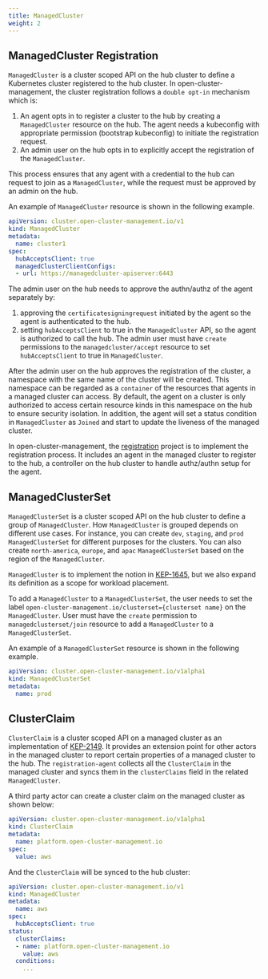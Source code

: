 ```yaml
---
title: ManagedCluster
weight: 2
---
```


## ManagedCluster Registration

`ManagedCluster` is a cluster scoped API on the hub cluster to define a Kubernetes cluster registered to the hub cluster. In open-cluster-management, the cluster registration follows a `double opt-in` mechanism which is:

1. An agent opts in to register a cluster to the hub by creating a `ManagedCluster` resource on the hub. The agent needs a kubeconfig with appropriate permission (bootstrap kubeconfig) to initiate the registration request.
2. An admin user on the hub opts in to explicitly accept the registration of the `ManagedCluster`.

This process ensures that any agent with a credential to the hub can request to join as a `ManagedCluster`, while the request must be approved by an admin on the hub.

An example of `ManagedCluster` resource is shown in the following example.

```yaml
apiVersion: cluster.open-cluster-management.io/v1
kind: ManagedCluster
metadata:
  name: cluster1
spec:
  hubAcceptsClient: true
  managedClusterClientConfigs:
  - url: https://managedcluster-apiserver:6443
```

The admin user on the hub needs to approve the authn/authz of the agent separately by:
1. approving the `certificatesigningrequest` initiated by the agent so the agent is authenticated to the hub.
2. setting `hubAcceptsClient` to true in the `ManagedCluster` API, so the agent is authorized to call the hub.
The admin user must have `create` permissions to the `managedcluster/accept` resource to set `hubAcceptsClient` to true in `ManagedCluster`.

After the admin user on the hub approves the registration of the cluster, a namespace with the same name of the cluster will be created. This namespace can be regarded as a `container` of the resources that agents in a managed cluster can access. By default, the agent on a cluster is only authorized to access certain resource kinds in this namespace on the hub to ensure security isolation. In addition, the agent will set a status condition in `ManagedCluster`  as `Joined` and start to update the liveness of the managed cluster.

In open-cluster-management, the [registration](https://github.com/open-cluster-management-io/registration) project is to implement the registration process. It includes an agent in the managed cluster to register to the hub, a controller on the hub cluster to handle authz/authn setup for the agent.

## ManagedClusterSet

`ManagedClusterSet` is a cluster scoped API on the hub cluster to define a group of `ManagedCluster`. How `ManagedCluster` is grouped depends on different use cases. For instance, you can create `dev`, `staging`, and `prod` `ManagedClusterSet` for different purposes for the clusters. You can also create `north-america`, `europe`, and `apac` `ManagedClusterSet` based on the region of the `ManagedCluster`. 

`ManagedCluster` is to implement the notion in [KEP-1645](https://github.com/kubernetes/enhancements/tree/master/keps/sig-multicluster/1645-multi-cluster-services-api), but we also expand its definition as a scope for workload placement.

To add a  `ManagedCluster` to a `ManagedClusterSet`, the user needs to set the label `open-cluster-management.io/clusterset={clusterset name}` on the `ManagedCluster`.  User must have the `create` permission to `managedclusterset/join` resource to add a  `ManagedCluster` to a `ManagedClusterSet`.

An example of a `ManagedClusterSet` resource is shown in the following example.

```yaml
apiVersion: cluster.open-cluster-management.io/v1alpha1
kind: ManagedClusterSet
metadata:
  name: prod
```

## ClusterClaim

`ClusterClaim` is a cluster scoped API on a managed cluster as an implementation of [KEP-2149](https://github.com/kubernetes/enhancements/tree/master/keps/sig-multicluster/2149-clusterid). It provides an extension point for other actors in the managed cluster to report certain properties of a managed cluster to the hub. The `registration-agent` collects all the `ClusterClaim` in the managed cluster and syncs them in the `clusterClaims` field in the related `ManagedCluster`. 

A third party actor can create a cluster claim on the managed cluster as shown below:

```yaml
apiVersion: cluster.open-cluster-management.io/v1alpha1
kind: ClusterClaim
metadata:
  name: platform.open-cluster-management.io
spec:
  value: aws
```

And the `ClusterClaim` will be synced to the hub cluster:

```yaml
apiVersion: cluster.open-cluster-management.io/v1
kind: ManagedCluster
metadata:
  name: aws
spec:
  hubAcceptsClient: true
status:
  clusterClaims:
  - name: platform.open-cluster-management.io
    value: aws
  conditions:
    ...
```
